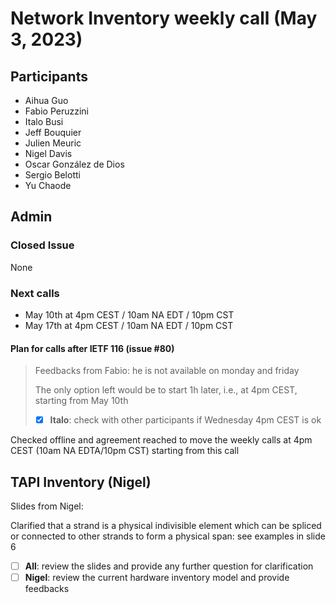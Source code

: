 # Network Inventory weekly call (May 3, 2023)

## Participants

- Aihua Guo
- Fabio Peruzzini
- Italo Busi
- Jeff Bouquier
- Julien Meuric
- Nigel Davis
- Oscar González de Dios
- Sergio Belotti
- Yu Chaode

## Admin

### Closed Issue

None

### Next calls

- May 10th at 4pm CEST / 10am NA EDT / 10pm CST
- May 17th at 4pm CEST / 10am NA EDT / 10pm CST

#### Plan for calls after IETF 116 (issue #80)

> Feedbacks from Fabio: he is not available on monday and friday
> 
> The only option left would be to start 1h later, i.e., at 4pm CEST, starting from May 10th
> 
> - [x] **Italo**: check with other participants if Wednesday 4pm CEST is ok

Checked offline and agreement reached to move the weekly calls at 4pm CEST (10am NA EDTA/10pm CST) starting from this call

## TAPI Inventory (Nigel)

Slides from Nigel:

Clarified that a strand is a physical indivisible element which can be spliced or connected to other strands to form a physical span: see examples in slide 6

- [ ] **All**: review the slides and provide any further question for clarification
- [ ] **Nigel**: review the current hardware inventory model and provide feedbacks
